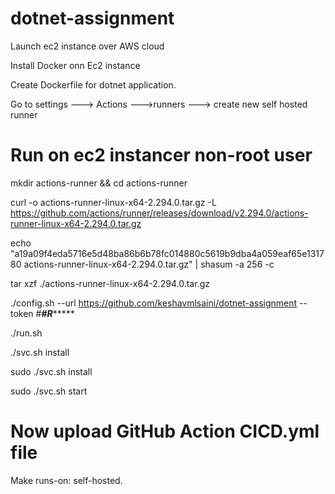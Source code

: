 # dotnet-assignment

Launch ec2 instance over AWS cloud

Install Docker onn Ec2 instance

Create Dockerfile for dotnet application.

Go to settings ---> Actions --->runners ---> create new self hosted runner

# Run on ec2 instancer non-root user
mkdir actions-runner && cd actions-runner

curl -o actions-runner-linux-x64-2.294.0.tar.gz -L https://github.com/actions/runner/releases/download/v2.294.0/actions-runner-linux-x64-2.294.0.tar.gz

echo "a19a09f4eda5716e5d48ba86b6b78fc014880c5619b9dba4a059eaf65e131780  actions-runner-linux-x64-2.294.0.tar.gz" | shasum -a 256 -c

tar xzf ./actions-runner-linux-x64-2.294.0.tar.gz

./config.sh --url https://github.com/keshavmlsaini/dotnet-assignment --token #**#*R********

./run.sh

./svc.sh install

sudo ./svc.sh install

sudo ./svc.sh start


# Now upload GitHub Action CICD.yml file

Make  runs-on: self-hosted.
